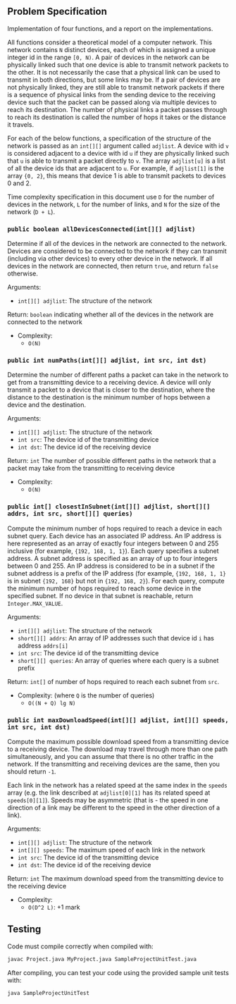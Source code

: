 
## Problem Specification
Implementation of four functions, and a report on the implementations.

All functions consider a theoretical model of a computer network.
This network contains `N` distinct devices, each of which is assigned a unique integer id in the range `[0, N)`.
A pair of devices in the network can be physically linked such that one device is able to transmit network packets to the other.
It is not necessarily the case that a physical link can be used to transmit in both directions, but some links may be.
If a pair of devices are not physically linked, they are still able to transmit network packets if there is a sequence of physical links from the sending device to the receiving device such that the packet can be passed along via multiple devices to reach its destination.
The number of physical links a packet passes through to reach its destination is called the number of hops it takes or the distance it travels.

For each of the below functions, a specification of the structure of the network is passed as an `int[][]` argument called `adjlist`.
A device with id `v` is considered adjacent to a device with id `u` if they are physically linked such that `u` is able to transmit a packet directly to `v`.
The array `adjlist[u]` is a list of all the device ids that are adjacent to `u`.
For example, if `adjlist[1]` is the array `{0, 2}`, this means that device 1 is able to transmit packets to devices 0 and 2.

Time complexity specification in this document use `D` for the number of devices in the network, `L` for the number of links, and `N` for the size of the network (`D + L`).

### `public boolean allDevicesConnected(int[][] adjlist)`

Determine if all of the devices in the network are connected to the network.
Devices are considered to be connected to the network if they can transmit (including via other devices) to every other device in the network.
If all devices in the network are connected, then return `true`, and return `false` otherwise.

Arguments:

- `int[][] adjlist`: The structure of the network

Return: `boolean` indicating whether all of the devices in the network are connected to the network

- Complexity:
  - `O(N)`

### `public int numPaths(int[][] adjlist, int src, int dst)`

Determine the number of different paths a packet can take in the network to get from a transmitting device to a receiving device.
A device will only transmit a packet to a device that is closer to the destination, where the distance to the destination is the minimum number of hops between a device and the destination.

Arguments:

- `int[][] adjlist`: The structure of the network
- `int src`: The device id of the transmitting device
- `int dst`: The device id of the receiving device

Return: `int` The number of possible different paths in the network that a packet may take from the transmitting to receiving device

- Complexity:
  - `O(N)`


### `public int[] closestInSubnet(int[][] adjlist, short[][] addrs, int src, short[][] queries)`

Compute the minimum number of hops required to reach a device in each subnet query.
Each device has an associated IP address.
An IP address is here represented as an array of exactly four integers between 0 and 255 inclusive (for example, `{192, 168, 1, 1}`).
Each query specifies a subnet address.
A subnet address is specified as an array of up to four integers between 0 and 255.
An IP address is considered to be in a subnet if the subnet address is a prefix of the IP address (for example, `{192, 168, 1, 1}` is in subnet `{192, 168}` but not in `{192, 168, 2}`).
For each query, compute the minimum number of hops required to reach some device in the specified subnet.
If no device in that subnet is reachable, return `Integer.MAX_VALUE`.

Arguments:
- `int[][] adjlist`: The structure of the network
- `short[][] addrs`: An array of IP addresses such that device id `i` has address `addrs[i]`
- `int src`: The device id of the transmitting device
- `short[][] queries`: An array of queries where each query is a subnet prefix

Return: `int[]` of number of hops required to reach each subnet from `src`.

- Complexity: (where `Q` is the number of queries)
  - `O((N + Q) lg N)`

### `public int maxDownloadSpeed(int[][] adjlist, int[][] speeds, int src, int dst)`

Compute the maximum possible download speed from a transmitting device to a receiving device.
The download may travel through more than one path simultaneously, and you can assume that there is no other traffic in the network.
If the transmitting and receiving devices are the same, then you should return `-1`.

Each link in the network has a related speed at the same index in the `speeds` array (e.g. the link described at `adjlist[0][1]` has its related speed at `speeds[0][1]`).
Speeds may be asymmetric (that is - the speed in one direction of a link may be different to the speed in the other direction of a link).

Arguments:

- `int[][] adjlist`: The structure of the network
- `int[][] speeds`: The maximum speed of each link in the network
- `int src`: The device id of the transmitting device
- `int dst`: The device id of the receiving device

Return: `int` The maximum download speed from the transmitting device to the receiving device

- Complexity:
  - `O(D^2 L)`: +1 mark


## Testing

Code must compile correctly when compiled with:

```sh
javac Project.java MyProject.java SampleProjectUnitTest.java
```

After compiling, you can test your code using the provided sample unit tests with:

```sh
java SampleProjectUnitTest
```
